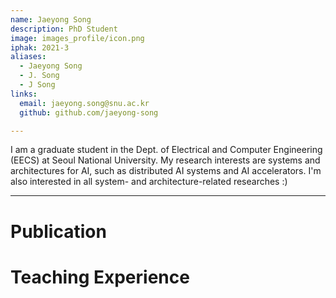 ```yaml
---
name: Jaeyong Song
description: PhD Student
image: images_profile/icon.png
iphak: 2021-3
aliases:
  - Jaeyong Song
  - J. Song
  - J Song
links:
  email: jaeyong.song@snu.ac.kr
  github: github.com/jaeyong-song

---
```


I am a graduate student in the Dept. of Electrical and Computer Engineering (EECS) at Seoul National University.
My research interests are systems and architectures for AI, such as distributed AI systems and AI accelerators.
I'm also interested in all system- and architecture-related researches :)

---

# Publication




# Teaching Experience


